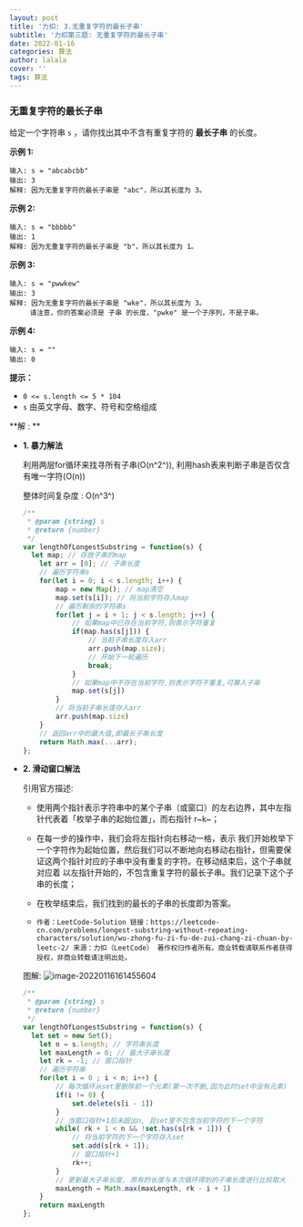 ```yaml
---
layout: post
title: '力扣: 3.无重复字符的最长子串'
subtitle: '力扣第三题: 无重复字符的最长子串'
date: 2022-01-16
categories: 算法
author: lalala
cover: ''
tags: 算法
---
```


### 无重复字符的最长子串

给定一个字符串 `s` ，请你找出其中不含有重复字符的 **最长子串** 的长度。

 

**示例 1:**

```
输入: s = "abcabcbb"
输出: 3 
解释: 因为无重复字符的最长子串是 "abc"，所以其长度为 3。
```

**示例 2:**

```
输入: s = "bbbbb"
输出: 1
解释: 因为无重复字符的最长子串是 "b"，所以其长度为 1。
```

**示例 3:**

```
输入: s = "pwwkew"
输出: 3
解释: 因为无重复字符的最长子串是 "wke"，所以其长度为 3。
     请注意，你的答案必须是 子串 的长度，"pwke" 是一个子序列，不是子串。
```

**示例 4:**

```
输入: s = ""
输出: 0
```

 

**提示：**

- `0 <= s.length <= 5 * 104`
- `s` 由英文字母、数字、符号和空格组成



**解 : **

* **1. 暴力解法**

  利用两层for循环来找寻所有子串(O(n^2^)), 利用hash表来判断子串是否仅含有唯一字符(O(n))

  整体时间复杂度  : O(n^3^)

  ```js
  /**
   * @param {string} s
   * @return {number}
   */
  var lengthOfLongestSubstring = function(s) {
  	let map; // 存放子串的map
      let arr = [0]; // 子串长度
      // 遍历字符串s
      for(let i = 0; i < s.length; i++) {
          map = new Map(); // map清空
          map.set(s[i]); // 将当前字符存入map
          // 遍历剩余的字符串s
          for(let j = i + 1; j < s.length; j++) {
              // 如果map中已存在当前字符,则表示字符重复
              if(map.has(s[j])) {
                  // 当前子串长度存入arr
                  arr.push(map.size);
                  // 开始下一轮遍历
                  break;
              }
              // 如果map中不存在当前字符,则表示字符不重复,可算入子串
              map.set(s[j])
          }
          // 将当前子串长度存入arr
          arr.push(map.size)
      }
      // 返回arr中的最大值,即最长子串长度
      return Math.max(...arr);
  };
  ```

* **2. 滑动窗口解法**

  引用官方描述: 

  * 使用两个指针表示字符串中的某个子串（或窗口）的左右边界，其中左指针代表着「枚举子串的起始位置」，而右指针 r~k~；

  * 在每一步的操作中，我们会将左指针向右移动一格，表示 我们开始枚举下一个字符作为起始位置，然后我们可以不断地向右移动右指针，但需要保证这两个指针对应的子串中没有重复的字符。在移动结束后，这个子串就对应着 以左指针开始的，不包含重复字符的最长子串。我们记录下这个子串的长度；

  * 在枚举结束后，我们找到的最长的子串的长度即为答案。

  * `作者：LeetCode-Solution
    链接：https://leetcode-cn.com/problems/longest-substring-without-repeating-characters/solution/wu-zhong-fu-zi-fu-de-zui-chang-zi-chuan-by-leetc-2/
    来源：力扣（LeetCode）
    著作权归作者所有。商业转载请联系作者获得授权，非商业转载请注明出处。`

  图解: ![image-20220116161455604](https://cdn.jsdelivr.net/gh/wzc520pyfm/Picbed_PicGo@master/img/image-20220116161455604.png)

  

  ```js
  /**
   * @param {string} s
   * @return {number}
   */
  var lengthOfLongestSubstring = function(s) {
  	let set = new Set();
      let n = s.length; // 字符串长度
      let maxLength = 0; // 最大子串长度
      let rk = -1; // 窗口指针
      // 遍历字符串
      for(let i = 0 ; i < n; i++) {
          // 每次循环从set里删除前一个元素(第一次不删,因为此时set中没有元素)
          if(i != 0) {
              set.delete(s[i - 1])
          }
          // 当窗口指针+1后未超出n, 且set里不包含当前字符的下一个字符
          while( rk + 1 < n && !set.has(s[rk + 1])) {
              // 将当前字符的下一个字符存入set
              set.add(s[rk + 1]);
              // 窗口指针+1
              rk++;
          }
          // 更新最大子串长度, 原有的长度与本次循环得到的子串长度进行比较取大
          maxLength = Math.max(maxLength, rk - i + 1)
      }
      return maxLength
  };
  ```

  

